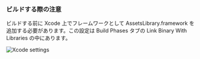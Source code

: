 ### ビルドする際の注意

ビルドする前に Xcode 上でフレームワークとして AssetsLibrary.framework を追加する必要があります。この設定は Build Phases タブの Link Binary With Libraries の中にあります。

![Xcode settings](https://github.com/downloads/keijiro/unity-screenshot-example/addingframework.png)
